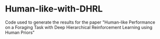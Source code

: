 # Human-like-with-DHRL
Code used to generate the results for the paper "Human-like Performance on a Foraging Task with Deep Hierarchical Reinforcement Learning using Human Priors"
